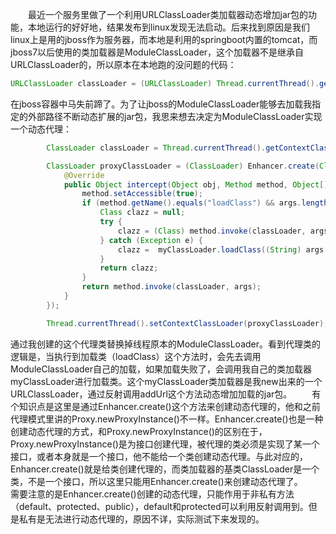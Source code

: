 &ensp;&ensp;&ensp;&ensp;最近一个服务里做了一个利用URLClassLoader类加载器动态增加jar包的功能，本地运行的好好地，结果发布到linux发现无法启动。后来找到原因是我们linux上是用的jboss作为服务器，而本地是利用的springboot内置的tomcat，而jboss7以后使用的类加载器是ModuleClassLoader，这个加载器不是继承自URLClassLoader的，所以原本在本地跑的没问题的代码：
```java
URLClassLoader classLoader = (URLClassLoader) Thread.currentThread().getContextClassLoader();
```
在jboss容器中马失前蹄了。为了让jboss的ModuleClassLoader能够去加载我指定的外部路径不断动态扩展的jar包，我思来想去决定为ModuleClassLoader实现一个动态代理：
```java
        ClassLoader classLoader = Thread.currentThread().getContextClassLoader();

        ClassLoader proxyClassLoader = (ClassLoader) Enhancer.create(ClassLoader.class, new MethodInterceptor() {
            @Override
            public Object intercept(Object obj, Method method, Object[] args, MethodProxy proxy) throws Throwable {
                method.setAccessible(true);
                if (method.getName().equals("loadClass") && args.length == 1) {
                    Class clazz = null;
                    try {
                        clazz = (Class) method.invoke(classLoader, args);
                    } catch (Exception e) {
                        clazz =  myClassLoader.loadClass((String) args[0]);
                    }
                    return clazz;
                }
                return method.invoke(classLoader, args);
            }
        });

        Thread.currentThread().setContextClassLoader(proxyClassLoader);
```
通过我创建的这个代理类替换掉线程原本的ModuleClassLoader。看到代理类的逻辑是，当执行到加载类（loadClass）这个方法时，会先去调用ModuleClassLoader自己的加载，如果加载失败了，会调用我自己的类加载器myClassLoader进行加载类。这个myClassLoader类加载器是我new出来的一个URLClassLoader，通过反射调用addUrl这个方法动态增加加载的jar包。
&ensp;&ensp;&ensp;&ensp;有个知识点是这里是通过Enhancer.create()这个方法来创建动态代理的，他和之前代理模式里讲的Proxy.newProxyInstance()不一样。Enhancer.create()也是一种创建动态代理的方式，和Proxy.newProxyInstance()的区别在于，Proxy.newProxyInstance()是为接口创建代理，被代理的类必须是实现了某一个接口，或者本身就是一个接口，他不能给一个类创建动态代理。与此对应的，Enhancer.create()就是给类创建代理的，而类加载器的基类ClassLoader是一个类，不是一个接口，所以这里只能用Enhancer.create()来创建动态代理了。
&ensp;&ensp;&ensp;&ensp;需要注意的是Enhancer.create()创建的动态代理，只能作用于非私有方法（default、protected、public），default和protected可以利用反射调用到。但是私有是无法进行动态代理的，原因不详，实际测试下来发现的。